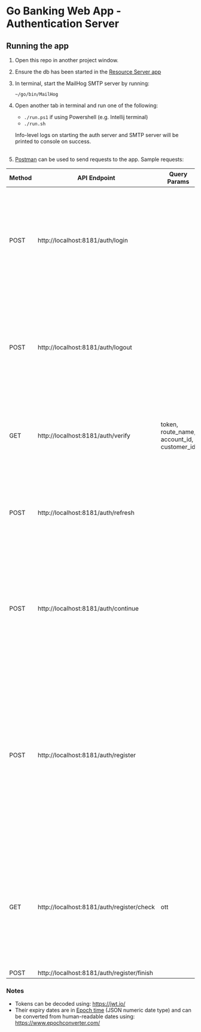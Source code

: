 # Go Banking Web App - Authentication Server

## Running the app
1. Open this repo in another project window.

2. Ensure the db has been started in the [Resource Server app](https://github.com/udemy-go-1/banking-auth)

3. In terminal, start the MailHog SMTP server by running:
   ```
   ~/go/bin/MailHog
   ```

4. Open another tab in terminal and run one of the following:
    * `./run.ps1` if using Powershell (e.g. Intellij terminal)
    * `./run.sh`

   Info-level logs on starting the auth server and SMTP server will be printed to console on success.
   <br/><br/>
5. [Postman](https://www.postman.com/) can be used to send requests to the app. Sample requests:

| Method | API Endpoint                               | Query Params                               | Body                                                                                                                                                                                                                   | Result                                                                                                                                                                                                                                         |
|--------|--------------------------------------------|--------------------------------------------|------------------------------------------------------------------------------------------------------------------------------------------------------------------------------------------------------------------------|------------------------------------------------------------------------------------------------------------------------------------------------------------------------------------------------------------------------------------------------|
| POST   | http://localhost:8181/auth/login           |                                            | {"username": "2001", <br/>"password": "abc123"}                                                                                                                                                                        | Will successfully login as the user with username 2001, then display/return access token valid for 1 hour and refresh token valid for 1 month from current time                                                                                |
| POST   | http://localhost:8181/auth/logout          |                                            | {"refresh_token": ...}                                                                                                                                                                                                 | Will check the refresh token's validity and end the session for the user, then return 200 to indicate successful logout or another status code otherwise                                                                                       |
| GET    | http://localhost:8181/auth/verify          | token, route_name, account_id, customer_id |                                                                                                                                                                                                                        | Will verify the client's request based on the token, then display/return authorization success or failure                                                                                                                                      |
| POST   | http://localhost:8181/auth/refresh         |                                            | {"access_token": ..., <br/>"refresh_token": ...}                                                                                                                                                                       | Will check the tokens' validity and ability to refresh, then display/return a new access token valid for 1 hour from current time                                                                                                              |
| POST   | http://localhost:8181/auth/continue        |                                            | {"access_token": ..., <br/>"refresh_token": ...}                                                                                                                                                                       | Will check the tokens' validity and existence in the store, then return 200 to indicate the user already logged in previously or another status code otherwise                                                                                 |
|        |                                            |                                            |                                                                                                                                                                                                                        |                                                                                                                                                                                                                                                |
| POST   | http://localhost:8181/auth/register        |                                            | { "full_name": "testing", <br/>"country": "testCountry", <br/>"zipcode": "123456", <br/>"date_of_birth": "2000-11-11", <br/>"email": "test@testmail.com", <br/>"username": "testUsername", <br/>"password": "test123"} | Will sign up as a customer who has 2 accounts opened for them automatically (a saving account of $30,0000 and a checking account of $6,000), then display/return the email address used during sign-up and the date this sign-up was processed |
| GET    | http://localhost:8181/auth/register/check  | ott                                        |                                                                                                                                                                                                                        | Will check the one-time token's validity and the registration, then return 200 to indicate that both are fine and the registration can go on to be confirmed if not already done.                                                              |
| POST   | http://localhost:8181/auth/register/finish |                                            |                                                                                                                                                                                                                        |                                                                                                                                                                                                                                                |

### Notes
* Tokens can be decoded using: https://jwt.io/
* Their expiry dates are in [Epoch time](https://datatracker.ietf.org/doc/html/rfc7519#section-2) (JSON numeric date 
type) and can be converted from human-readable dates using: https://www.epochconverter.com/
